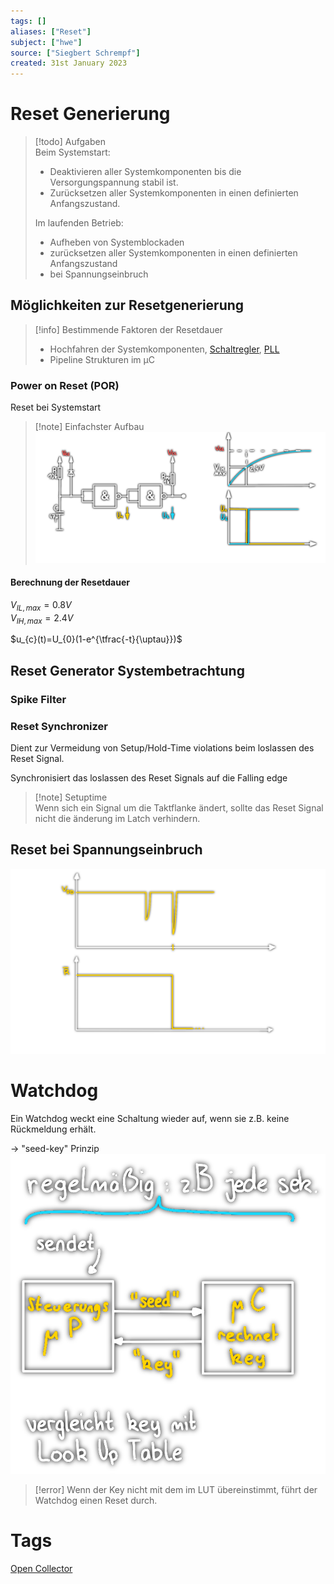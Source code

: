 ```yaml
---
tags: []
aliases: ["Reset"]
subject: ["hwe"]
source: ["Siegbert Schrempf"]
created: 31st January 2023
---
```


# Reset Generierung

> [!todo] Aufgaben  
> Beim Systemstart:
> - Deaktivieren aller Systemkomponenten bis die Versorgungspannung stabil ist.
> - Zurücksetzen aller Systemkomponenten in einen definierten Anfangszustand.
> 
> Im laufenden Betrieb:
> - Aufheben von Systemblockaden
> - zurücksetzen aller Systemkomponenten in einen definierten Anfangszustand
> - bei Spannungseinbruch

## Möglichkeiten zur Resetgenerierung

> [!info] Bestimmende Faktoren der Resetdauer
> - Hochfahren der Systemkomponenten, [Schaltregler](Stromversorgungseinheiten/Schaltnetzteil.md), [PLL](Oszillatoren/Phase%20Locked%20Loop.md)
> - Pipeline Strukturen im µC

### Power on Reset (POR)

Reset bei Systemstart
> [!note] Einfachster Aufbau  
> ![POR](assets/POR.png)

#### Berechnung der Resetdauer

$V_{IL,max}=0.8V$  
$V_{IH,max}=2.4V$

$u_{c}(t)=U_{0}(1-e^{\tfrac{-t}{\uptau}})$

## Reset Generator Systembetrachtung

### Spike Filter

### Reset Synchronizer

Dient zur Vermeidung von Setup/Hold-Time violations beim loslassen des Reset Signal.

Synchronisiert das loslassen des Reset Signals auf die Falling edge

> [!note] Setuptime  
> Wenn sich ein Signal um die Taktflanke ändert, sollte das Reset Signal nicht die änderung im Latch verhindern.
> 

## Reset bei Spannungseinbruch

![725](assets/reset-spg-einbruch.png)

# Watchdog

Ein Watchdog weckt eine Schaltung wieder auf, wenn sie z.B. keine Rückmeldung erhält.

$\rightarrow$ "seed-key" Prinzip  
![450](assets/watchdog.png)
> [!error] Wenn der Key nicht mit dem im LUT übereinstimmt, führt der Watchdog einen Reset durch.

# Tags

[Open Collector](Open%20Collector.md)
